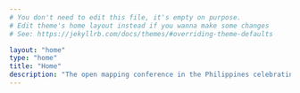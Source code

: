 ```yaml
---
# You don't need to edit this file, it's empty on purpose.
# Edit theme's home layout instead if you wanna make some changes
# See: https://jekyllrb.com/docs/themes/#overriding-theme-defaults

layout: "home"
type: "home"
title: "Home"
description: "The open mapping conference in the Philippines celebrating FOSS4G and open geodata such as OpenStreetMap"
---
```

